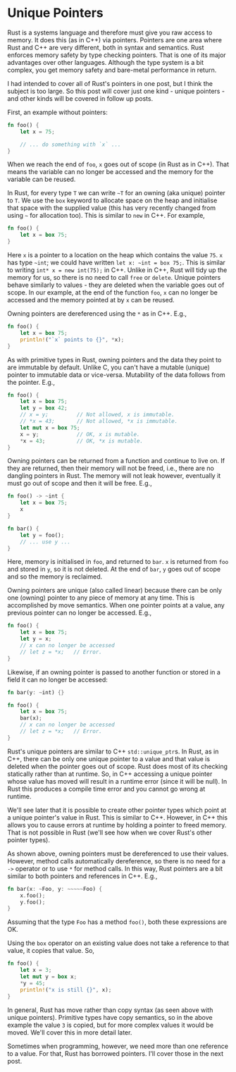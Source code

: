 # Unique Pointers

Rust is a systems language and therefore must give you raw access to memory. It does this (as in C++) via pointers. Pointers are one area where Rust and C++ are very different, both in syntax and semantics. Rust enforces memory safety by type checking pointers. That is one of its major advantages over other languages. Although the type system is a bit complex, you get memory safety and bare-metal performance in return.

I had intended to cover all of Rust's pointers in one post, but I think the subject is too large. So this post will cover just one kind - unique pointers - and other kinds will be covered in follow up posts.

First, an example without pointers:
```rust
fn foo() {
    let x = 75;

    // ... do something with `x` ...
}
```
When we reach the end of `foo`, `x` goes out of scope (in Rust as in C++). That means the variable can no longer be accessed and the memory for the variable can be reused.

In Rust, for every type `T` we can write `~T` for an owning (aka unique) pointer to `T`. We use the `box` keyword to allocate space on the heap and initialise that space with the supplied value (this has very recently changed from using `~` for allocation too). This is similar to `new` in C++. For example,
```rust
fn foo() {
    let x = box 75;
}
```
Here `x` is a pointer to a location on the heap which contains the value `75`. `x` has type `~int`; we could have written `let x: ~int = box 75;`. This is similar to writing `int* x = new int(75);` in C++. Unlike in C++, Rust will tidy up the memory for us, so there is no need to call `free` or `delete`. Unique pointers behave similarly to values - they are deleted when the variable goes out of scope. In our example, at the end of the function `foo`, `x` can no longer be accessed and the memory pointed at by `x` can be reused.

Owning pointers are dereferenced using the `*` as in C++. E.g.,
```rust
fn foo() {
    let x = box 75;
    println!("`x` points to {}", *x);
}
```
As with primitive types in Rust, owning pointers and the data they point to are immutable by default. Unlike C, you can't have a mutable (unique) pointer to immutable data or vice-versa. Mutability of the data follows from the pointer. E.g.,
```rust
fn foo() {
    let x = box 75;
    let y = box 42;
    // x = y;         // Not allowed, x is immutable.
    // *x = 43;       // Not allowed, *x is immutable.
    let mut x = box 75;
    x = y;            // OK, x is mutable.
    *x = 43;          // OK, *x is mutable.
}
```
Owning pointers can be returned from a function and continue to live on. If they are returned, then their memory will not be freed, i.e., there are no dangling pointers in Rust. The memory will not leak however, eventually it must go out of scope and then it will be free. E.g.,
```rust
fn foo() -> ~int {
    let x = box 75;
    x
}

fn bar() {
    let y = foo();
    // ... use y ...
}
```
Here, memory is initialised in `foo`, and returned to `bar`. `x` is returned from `foo` and stored in `y`, so it is not deleted. At the end of `bar`, `y` goes out of scope and so the memory is reclaimed.

Owning pointers are unique (also called linear) because there can be only one (owning) pointer to any piece of memory at any time. This is accomplished by move semantics. When one pointer points at a value, any previous pointer can no longer be accessed. E.g.,
```rust
fn foo() {
    let x = box 75;
    let y = x;
    // x can no longer be accessed
    // let z = *x;   // Error.
}
```
Likewise, if an owning pointer is passed to another function or stored in a field it can no longer be accessed:
```rust
fn bar(y: ~int) {}

fn foo() {
    let x = box 75;
    bar(x);
    // x can no longer be accessed
    // let z = *x;   // Error.
}
```
Rust's unique pointers are similar to C++ `std::unique_ptr`s. In Rust, as in C++, there can be only one unique pointer to a value and that value is deleted when the pointer goes out of scope. Rust does most of its checking statically rather than at runtime. So, in C++ accessing a unique pointer whose value has moved will result in a runtime error (since it will be null). In Rust this produces a compile time error and you cannot go wrong at runtime.

We'll see later that it is possible to create other pointer types which point at a unique pointer's value in Rust. This is similar to C++. However, in C++ this allows you to cause errors at runtime by holding a pointer to freed memory. That is not possible in Rust (we'll see how when we cover Rust's other pointer types).

As shown above, owning pointers must be dereferenced to use their values. However, method calls automatically dereference, so there is no need for a `->` operator or to use `*` for method calls. In this way, Rust pointers are a bit similar to both pointers and references in C++. E.g.,
```rust
fn bar(x: ~Foo, y: ~~~~~Foo) {
    x.foo();
    y.foo();
}
```
Assuming that the type `Foo` has a method `foo()`, both these expressions are OK.

Using the `box` operator on an existing value does not take a reference to that value, it copies that value. So,
```rust
fn foo() {
    let x = 3;
    let mut y = box x;
    *y = 45;
    println!("x is still {}", x);
}
```
In general, Rust has move rather than copy syntax (as seen above with unique pointers). Primitive types have copy semantics, so in the above example the value `3` is copied, but for more complex values it would be moved. We'll cover this in more detail later.

Sometimes when programming, however, we need more than one reference to a value. For that, Rust has borrowed pointers. I'll cover those in the next post.
